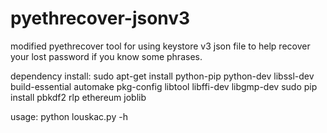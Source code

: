# pyethrecover-jsonv3
modified pyethrecover tool for using keystore v3 json file to help recover your lost password if you know some phrases.

dependency install:
sudo apt-get install python-pip python-dev libssl-dev build-essential automake pkg-config libtool libffi-dev libgmp-dev
sudo pip install pbkdf2 rlp ethereum joblib

usage:
python louskac.py -h
